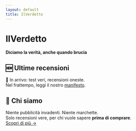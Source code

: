 ```yaml
---
layout: default
title: IlVerdetto
---
```


# IlVerdetto  
**Diciamo la verità, anche quando brucia**

## 🆕 Ultime recensioni

🚧 In arrivo: test veri, recensioni oneste.  
Nel frattempo, leggi il nostro [manifesto](./manifesto.html).

## 🎯 Chi siamo

Niente pubblicità invadenti. Niente marchette.  
Solo recensioni vere, per chi vuole sapere **prima di comprare**.  
[Scopri di più →](./chi-siamo.html)

